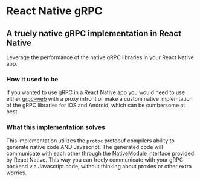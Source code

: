 # React Native gRPC

## A truely native gRPC implementation in React Native

Leverage the performance of the native gRPC libraries in your React Native app.

### How it used to be

If you wanted to use gRPC in a React Native app you would need to use either [grpc-web](https://github.com/grpc/grpc-web) with a proxy infront or make a custom native implemtation of the gRPC libraries for iOS and Android, which can be cumbersome at best.

### What this implementation solves

This implementation utilizes the `protoc` protobuf compilers ability to generate native code AND Javascript. The generated code will communicate with each other through the [NativeModule](https://reactnative.dev/docs/native-modules-intro) interface provided by React Native. This way you can freely communicate with your gRPC backend via Javascript code, without thinking about proxies or other extra worries.

###
